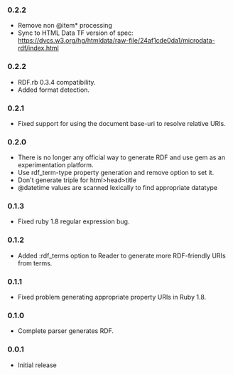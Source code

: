 ### 0.2.2
* Remove non @item* processing
* Sync to HTML Data TF version of spec: https://dvcs.w3.org/hg/htmldata/raw-file/24af1cde0da1/microdata-rdf/index.html
### 0.2.2
* RDF.rb 0.3.4 compatibility.
* Added format detection.

### 0.2.1
* Fixed support for using the document base-uri to resolve relative URIs.

### 0.2.0
* There is no longer any official way to generate RDF and use gem as an experimentation platform.
* Use rdf_term-type property generation and remove option to set it.
* Don't generate triple for html>head>title
* @datetime values are scanned lexically to find appropriate datatype

### 0.1.3
* Fixed ruby 1.8 regular expression bug.

### 0.1.2
* Added :rdf\_terms option to Reader to generate more RDF-friendly URIs from terms.

### 0.1.1
* Fixed problem generating appropriate property URIs in Ruby 1.8.

### 0.1.0
* Complete parser generates RDF.

### 0.0.1
* Initial release
